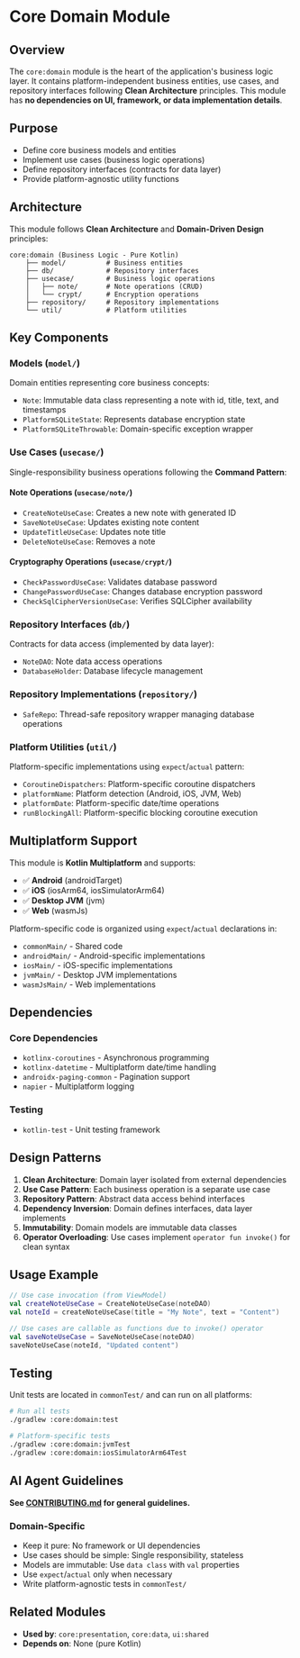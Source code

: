 # Core Domain Module

## Overview

The `core:domain` module is the heart of the application's business logic layer. It contains platform-independent business entities, use cases, and repository interfaces following **Clean Architecture** principles. This module has **no dependencies on UI, framework, or data implementation details**.

## Purpose

- Define core business models and entities
- Implement use cases (business logic operations)
- Define repository interfaces (contracts for data layer)
- Provide platform-agnostic utility functions

## Architecture

This module follows **Clean Architecture** and **Domain-Driven Design** principles:

```
core:domain (Business Logic - Pure Kotlin)
    ├── model/          # Business entities
    ├── db/             # Repository interfaces
    ├── usecase/        # Business logic operations
    │   ├── note/       # Note operations (CRUD)
    │   └── crypt/      # Encryption operations
    ├── repository/     # Repository implementations
    └── util/           # Platform utilities
```

## Key Components

### Models (`model/`)

Domain entities representing core business concepts:

- `Note`: Immutable data class representing a note with id, title, text, and timestamps
- `PlatformSQLiteState`: Represents database encryption state
- `PlatformSQLiteThrowable`: Domain-specific exception wrapper

### Use Cases (`usecase/`)

Single-responsibility business operations following the **Command Pattern**:

#### Note Operations (`usecase/note/`)
- `CreateNoteUseCase`: Creates a new note with generated ID
- `SaveNoteUseCase`: Updates existing note content
- `UpdateTitleUseCase`: Updates note title
- `DeleteNoteUseCase`: Removes a note

#### Cryptography Operations (`usecase/crypt/`)
- `CheckPasswordUseCase`: Validates database password
- `ChangePasswordUseCase`: Changes database encryption password
- `CheckSqlCipherVersionUseCase`: Verifies SQLCipher availability

### Repository Interfaces (`db/`)

Contracts for data access (implemented by data layer):

- `NoteDAO`: Note data access operations
- `DatabaseHolder`: Database lifecycle management

### Repository Implementations (`repository/`)

- `SafeRepo`: Thread-safe repository wrapper managing database operations

### Platform Utilities (`util/`)

Platform-specific implementations using `expect`/`actual` pattern:

- `CoroutineDispatchers`: Platform-specific coroutine dispatchers
- `platformName`: Platform detection (Android, iOS, JVM, Web)
- `platformDate`: Platform-specific date/time operations
- `runBlockingAll`: Platform-specific blocking coroutine execution

## Multiplatform Support

This module is **Kotlin Multiplatform** and supports:

- ✅ **Android** (androidTarget)
- ✅ **iOS** (iosArm64, iosSimulatorArm64)
- ✅ **Desktop JVM** (jvm)
- ✅ **Web** (wasmJs)

Platform-specific code is organized using `expect`/`actual` declarations in:
- `commonMain/` - Shared code
- `androidMain/` - Android-specific implementations
- `iosMain/` - iOS-specific implementations
- `jvmMain/` - Desktop JVM implementations
- `wasmJsMain/` - Web implementations

## Dependencies

### Core Dependencies
- `kotlinx-coroutines` - Asynchronous programming
- `kotlinx-datetime` - Multiplatform date/time handling
- `androidx-paging-common` - Pagination support
- `napier` - Multiplatform logging

### Testing
- `kotlin-test` - Unit testing framework

## Design Patterns

1. **Clean Architecture**: Domain layer isolated from external dependencies
2. **Use Case Pattern**: Each business operation is a separate use case
3. **Repository Pattern**: Abstract data access behind interfaces
4. **Dependency Inversion**: Domain defines interfaces, data layer implements
5. **Immutability**: Domain models are immutable data classes
6. **Operator Overloading**: Use cases implement `operator fun invoke()` for clean syntax

## Usage Example

```kotlin
// Use case invocation (from ViewModel)
val createNoteUseCase = CreateNoteUseCase(noteDAO)
val noteId = createNoteUseCase(title = "My Note", text = "Content")

// Use cases are callable as functions due to invoke() operator
val saveNoteUseCase = SaveNoteUseCase(noteDAO)
saveNoteUseCase(noteId, "Updated content")
```

## Testing

Unit tests are located in `commonTest/` and can run on all platforms:

```bash
# Run all tests
./gradlew :core:domain:test

# Platform-specific tests
./gradlew :core:domain:jvmTest
./gradlew :core:domain:iosSimulatorArm64Test
```

## AI Agent Guidelines

**See [CONTRIBUTING.md](../CONTRIBUTING.md) for general guidelines.**

### Domain-Specific
- Keep it pure: No framework or UI dependencies
- Use cases should be simple: Single responsibility, stateless
- Models are immutable: Use `data class` with `val` properties
- Use `expect`/`actual` only when necessary
- Write platform-agnostic tests in `commonTest/`

## Related Modules

- **Used by**: `core:presentation`, `core:data`, `ui:shared`
- **Depends on**: None (pure Kotlin)

